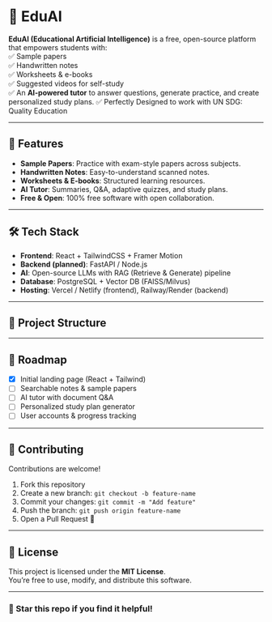 # 📘 EduAI

**EduAI (Educational Artificial Intelligence)** is a free, open-source platform that empowers students with:  
✅ Sample papers  
✅ Handwritten notes  
✅ Worksheets & e-books  
✅ Suggested videos for self-study  
✅ An **AI-powered tutor** to answer questions, generate practice, and create personalized study plans.
✅ Perfectly Designed to work with UN SDG: Quality Education

---

## 🚀 Features
- **Sample Papers**: Practice with exam-style papers across subjects.  
- **Handwritten Notes**: Easy-to-understand scanned notes.  
- **Worksheets & E-books**: Structured learning resources.  
- **AI Tutor**: Summaries, Q&A, adaptive quizzes, and study plans.  
- **Free & Open**: 100% free software with open collaboration.  

---

## 🛠️ Tech Stack
- **Frontend**: React + TailwindCSS + Framer Motion  
- **Backend (planned)**: FastAPI / Node.js  
- **AI**: Open-source LLMs with RAG (Retrieve & Generate) pipeline  
- **Database**: PostgreSQL + Vector DB (FAISS/Milvus)  
- **Hosting**: Vercel / Netlify (frontend), Railway/Render (backend)  

---

## 📂 Project Structure

---

## 🚧 Roadmap
- [x] Initial landing page (React + Tailwind)  
- [ ] Searchable notes & sample papers  
- [ ] AI tutor with document Q&A  
- [ ] Personalized study plan generator  
- [ ] User accounts & progress tracking  

---

## 🤝 Contributing
Contributions are welcome!  
1. Fork this repository  
2. Create a new branch: `git checkout -b feature-name`  
3. Commit your changes: `git commit -m "Add feature"`  
4. Push the branch: `git push origin feature-name`  
5. Open a Pull Request 🎉  

---

## 📜 License
This project is licensed under the **MIT License**.  
You’re free to use, modify, and distribute this software.

---

### 🌟 Star this repo if you find it helpful!
